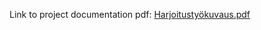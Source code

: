 Link to project documentation pdf: [Harjoitustyökuvaus.pdf](https://github.com/user-attachments/files/19913701/Harjoitustyokuvaus.pdf)
